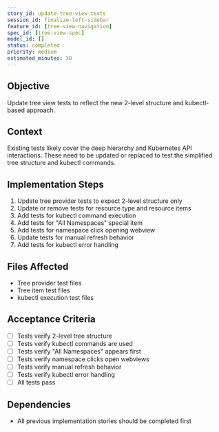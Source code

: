 ```yaml
---
story_id: update-tree-view-tests
session_id: finalize-left-sidebar
feature_id: [tree-view-navigation]
spec_id: [tree-view-spec]
model_id: []
status: completed
priority: medium
estimated_minutes: 30
---
```


## Objective
Update tree view tests to reflect the new 2-level structure and kubectl-based approach.

## Context
Existing tests likely cover the deep hierarchy and Kubernetes API interactions. These need to be updated or replaced to test the simplified tree structure and kubectl commands.

## Implementation Steps
1. Update tree provider tests to expect 2-level structure only
2. Update or remove tests for resource type and resource items
3. Add tests for kubectl command execution
4. Add tests for "All Namespaces" special item
5. Add tests for namespace click opening webview
6. Update tests for manual refresh behavior
7. Add tests for kubectl error handling

## Files Affected
- Tree provider test files
- Tree item test files
- kubectl execution test files

## Acceptance Criteria
- [ ] Tests verify 2-level tree structure
- [ ] Tests verify kubectl commands are used
- [ ] Tests verify "All Namespaces" appears first
- [ ] Tests verify namespace clicks open webviews
- [ ] Tests verify manual refresh behavior
- [ ] Tests verify kubectl error handling
- [ ] All tests pass

## Dependencies
- All previous implementation stories should be completed first

